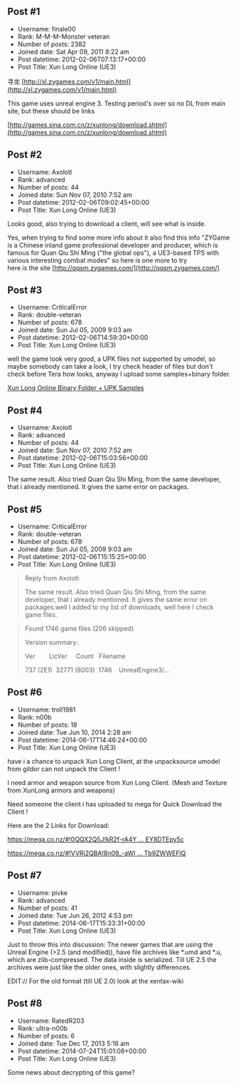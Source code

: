 ## Post #1
- Username: finale00
- Rank: M-M-M-Monster veteran
- Number of posts: 2382
- Joined date: Sat Apr 09, 2011 8:22 am
- Post datetime: 2012-02-06T07:13:17+00:00
- Post Title: Xun Long Online (UE3)

寻龙
[http://xl.zygames.com/v1/main.html](http://xl.zygames.com/v1/main.html)



This game uses unreal engine 3.
Testing period's over so no DL from main site, but these should be links

[http://games.sina.com.cn/z/xunlong/download.shtml](http://games.sina.com.cn/z/xunlong/download.shtml)
## Post #2
- Username: Axolotl
- Rank: advanced
- Number of posts: 44
- Joined date: Sun Nov 07, 2010 7:52 am
- Post datetime: 2012-02-06T09:02:45+00:00
- Post Title: Xun Long Online (UE3)

Looks good, also trying to download a client, will see what is inside.

Yes, when trying to find some more info about it also find this info "ZYGame is a Chinese inland game professional developer and producer, which is famous for Quan Qiu Shi Ming ("the global ops"), a UE3-based TPS with various interesting combat modes" so here is one more to try   
here is the site [http://qqsm.zygames.com/](http://qqsm.zygames.com/)
## Post #3
- Username: CriticalError
- Rank: double-veteran
- Number of posts: 678
- Joined date: Sun Jul 05, 2009 9:03 am
- Post datetime: 2012-02-06T14:59:30+00:00
- Post Title: Xun Long Online (UE3)

well the game look very good, a UPK files not supported by umodel, so maybe somebody can take a look, I try check header of files but don't check before Tera how looks, anyway I upload some samples+binary folder.

[Xun Long Online Binary Folder + UPK Samples](http://www.mediafire.com/?hlzj7l43862yj6f)
## Post #4
- Username: Axolotl
- Rank: advanced
- Number of posts: 44
- Joined date: Sun Nov 07, 2010 7:52 am
- Post datetime: 2012-02-06T15:03:56+00:00
- Post Title: Xun Long Online (UE3)

The same result.  Also tried Quan Qiu Shi Ming, from the same developer, that i already mentioned. It gives the same error on packages.
## Post #5
- Username: CriticalError
- Rank: double-veteran
- Number of posts: 678
- Joined date: Sun Jul 05, 2009 9:03 am
- Post datetime: 2012-02-06T15:15:25+00:00
- Post Title: Xun Long Online (UE3)

> Reply from Axolotl
>
> The same result.  Also tried Quan Qiu Shi Ming, from the same developer, that i already mentioned. It gives the same error on packages.well I added to my list of downloads, well here I check game files.

> Found 1746 game files (206 skipped)
>
> Version summary:
>
> Ver        LicVer     Count   Filename
>
> 737 (2E1)  32771 (8003)  1746    UnrealEngine3/...
## Post #6
- Username: troll1981
- Rank: n00b
- Number of posts: 18
- Joined date: Tue Jun 10, 2014 2:28 am
- Post datetime: 2014-06-17T14:46:24+00:00
- Post Title: Xun Long Online (UE3)

have i a chance to unpack Xun Long Client, at the unpacksource umodel from gildor can not unpack the Client !

I need armor and weapon source from Xun Long Client. (Mesh and Texture from XunLong armors and weapons)

Need someone the client i has uploaded to mega for Quick Download the Client !

Here are the 2 Links for Download:

[https://mega.co.nz/#!0QQX2Q5J!kR2f-rA4Y ... EY8DTEpy5c](https://mega.co.nz/#!0QQX2Q5J!kR2f-rA4YmkUKyDw_cMli8pg8ntQnGfEpEY8DTEpy5c)

[https://mega.co.nz/#!VVRj2QBA!8n09_-aWl ... Tb9ZWWEFlQ](https://mega.co.nz/#!VVRj2QBA!8n09_-aWlERrE_AOitRVeqWEVeKHyFz9UTb9ZWWEFlQ)
## Post #7
- Username: pivke
- Rank: advanced
- Number of posts: 41
- Joined date: Tue Jun 26, 2012 4:53 pm
- Post datetime: 2014-06-17T15:33:31+00:00
- Post Title: Xun Long Online (UE3)

Just to throw this into discussion:
The newer games that are using the Unreal Engine (>2.5 (and modified)), have file archives like *.umd and *.u, which are zlib-compressed. The data inside is serialized. Till UE 2.5 the archives were just like the older ones, with slightly differences.

EDIT://
For the old format (till UE 2.0) look at the xentax-wiki
## Post #8
- Username: RatedR203
- Rank: ultra-n00b
- Number of posts: 6
- Joined date: Tue Dec 17, 2013 5:16 am
- Post datetime: 2014-07-24T15:01:08+00:00
- Post Title: Xun Long Online (UE3)

Some news about decrypting of this game?
